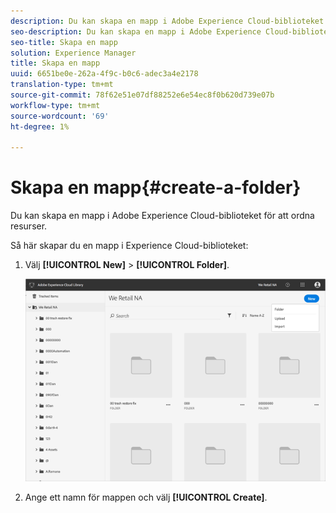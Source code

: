 ```yaml
---
description: Du kan skapa en mapp i Adobe Experience Cloud-biblioteket för att ordna resurser.
seo-description: Du kan skapa en mapp i Adobe Experience Cloud-biblioteket för att ordna resurser.
seo-title: Skapa en mapp
solution: Experience Manager
title: Skapa en mapp
uuid: 6651be0e-262a-4f9c-b0c6-adec3a4e2178
translation-type: tm+mt
source-git-commit: 78f62e51e07df88252e6e54ec8f0b620d739e07b
workflow-type: tm+mt
source-wordcount: '69'
ht-degree: 1%

---
```



# Skapa en mapp{#create-a-folder}

Du kan skapa en mapp i Adobe Experience Cloud-biblioteket för att ordna resurser.

Så här skapar du en mapp i Experience Cloud-biblioteket:

1. Välj **[!UICONTROL New]** > **[!UICONTROL Folder]**.

   ![](assets/library_new_folder_upload.png)

1. Ange ett namn för mappen och välj **[!UICONTROL Create]**.

